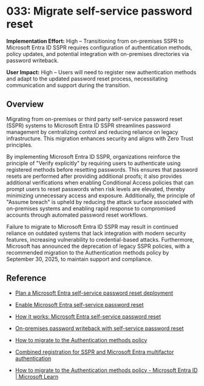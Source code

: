 # 033: Migrate self-service password reset

**Implementation Effort:** High – Transitioning from on-premises SSPR to Microsoft Entra ID SSPR requires configuration of authentication methods, policy updates, and potential integration with on-premises directories via password writeback.

**User Impact:** High – Users will need to register new authentication methods and adapt to the updated password reset process, necessitating communication and support during the transition.

## Overview

Migrating from on-premises or third party self-service password reset (SSPR) systems to Microsoft Entra ID SSPR streamlines password management by centralizing control and reducing reliance on legacy infrastructure. This migration enhances security and aligns with Zero Trust principles.

By implementing Microsoft Entra ID SSPR, organizations reinforce the principle of "Verify explicitly" by requiring users to authenticate using registered methods before resetting passwords. This ensures that password resets are performed after providing additional proofs; it also provides additional verifications when enabling Conditional Access policies that can prompt users to reset passwords when risk levels are elevated, thereby minimizing unnecessary access and exposure. Additionally, the principle of "Assume breach" is upheld by reducing the attack surface associated with on-premises systems and enabling rapid response to compromised accounts through automated password reset workflows.

Failure to migrate to Microsoft Entra ID SSPR may result in continued reliance on outdated systems that lack integration with modern security features, increasing vulnerability to credential-based attacks. Furthermore, Microsoft has announced the deprecation of legacy SSPR policies, with a recommended migration to the Authentication methods policy by September 30, 2025, to maintain support and compliance.

## Reference

* [Plan a Microsoft Entra self-service password reset deployment](https://learn.microsoft.com/entra/identity/authentication/concept-sspr-deploy)
* [Enable Microsoft Entra self-service password reset](https://learn.microsoft.com/entra/identity/authentication/tutorial-enable-sspr)
* [How it works: Microsoft Entra self-service password reset](https://learn.microsoft.com/entra/identity/authentication/concept-sspr-howitworks)
* [On-premises password writeback with self-service password reset](https://learn.microsoft.com/entra/identity/authentication/concept-sspr-writeback)
* [How to migrate to the Authentication methods policy](https://learn.microsoft.com/entra/identity/authentication/how-to-authentication-methods-manage)
* [Combined registration for SSPR and Microsoft Entra multifactor authentication](https://learn.microsoft.com/entra/identity/authentication/concept-registration-mfa-sspr-combined)

* [How to migrate to the Authentication methods policy - Microsoft Entra ID | Microsoft Learn](https://learn.microsoft.com/entra/identity/authentication/how-to-authentication-methods-manage)
